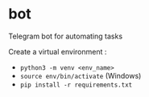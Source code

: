 # bot
Telegram bot for automating tasks

Create a virtual environment :
* ```python3 -m venv <env_name>```
* ```source env/bin/activate``` (Windows)
* ```pip install -r requirements.txt```